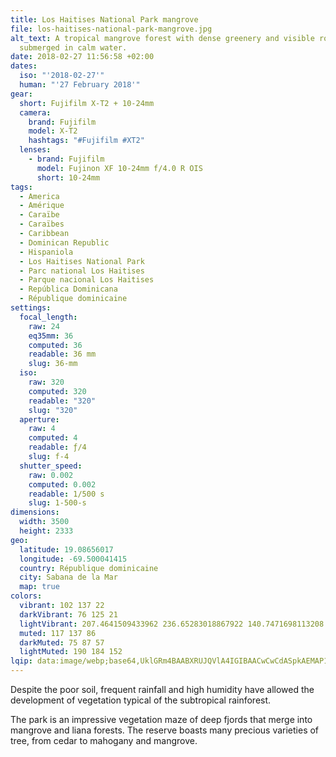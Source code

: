 ```yaml
---
title: Los Haitises National Park mangrove
file: los-haitises-national-park-mangrove.jpg
alt_text: A tropical mangrove forest with dense greenery and visible roots
  submerged in calm water.
date: 2018-02-27 11:56:58 +02:00
dates:
  iso: "'2018-02-27'"
  human: "'27 February 2018'"
gear:
  short: Fujifilm X-T2 + 10-24mm
  camera:
    brand: Fujifilm
    model: X-T2
    hashtags: "#Fujifilm #XT2"
  lenses:
    - brand: Fujifilm
      model: Fujinon XF 10-24mm f/4.0 R OIS
      short: 10-24mm
tags:
  - America
  - Amérique
  - Caraïbe
  - Caraïbes
  - Caribbean
  - Dominican Republic
  - Hispaniola
  - Los Haitises National Park
  - Parc national Los Haitises
  - Parque nacional Los Haitises
  - República Dominicana
  - République dominicaine
settings:
  focal_length:
    raw: 24
    eq35mm: 36
    computed: 36
    readable: 36 mm
    slug: 36-mm
  iso:
    raw: 320
    computed: 320
    readable: "320"
    slug: "320"
  aperture:
    raw: 4
    computed: 4
    readable: ƒ/4
    slug: f-4
  shutter_speed:
    raw: 0.002
    computed: 0.002
    readable: 1/500 s
    slug: 1-500-s
dimensions:
  width: 3500
  height: 2333
geo:
  latitude: 19.08656017
  longitude: -69.500041415
  country: République dominicaine
  city: Sabana de la Mar
  map: true
colors:
  vibrant: 102 137 22
  darkVibrant: 76 125 21
  lightVibrant: 207.4641509433962 236.65283018867922 140.7471698113208
  muted: 117 137 86
  darkMuted: 75 87 57
  lightMuted: 190 184 152
lqip: data:image/webp;base64,UklGRm4BAABXRUJQVlA4IGIBAACwCwCdASpkAEMAP1WWvFi/vSY0uLjsA/AqiWdsIVwobNDcubuIl1TFettCp33LS4yDpBB0gW9adK9ImngnPzOVxE2eSUojViFUgI+3huu9cuMGhBHY19nndJ/JAhRXoMrPyAD6WbAA/ufD6Z3qJxhIjNAGL//TFI8DyCdBUh09LIXGCZDgRC/ziHrR5Hz75ShHMzPmLKmftdLYYwiMLkydJ9LH2iGH7cNsOxEc0mnAcBuDsta+c220nU+hpX4huUGy2dh3QagPcZPesj1aOI5FQVEGyDLgCREUMZcWJe6FevxY93do73yCQ+GD1/rHYpHk8fT56JfQ1mXex61j796OTZfsgX8KBvw78HdBmsxj53xvGvtJ8sbz3DQDnHBAU3iF7QnhVhiQkXanXdy2O0T6X/V/m6sW5sV50AmRt0AnvJL3CU0xgM9Bc4oyGW9YeMiasqDnu3C8T7XED4dVnlIAAAA=
---
```


Despite the poor soil, frequent rainfall and high humidity have allowed the development of vegetation typical of the subtropical rainforest.

The park is an impressive vegetation maze of deep fjords that merge into mangrove and liana forests. The reserve boasts many precious varieties of tree, from cedar to mahogany and mangrove.
